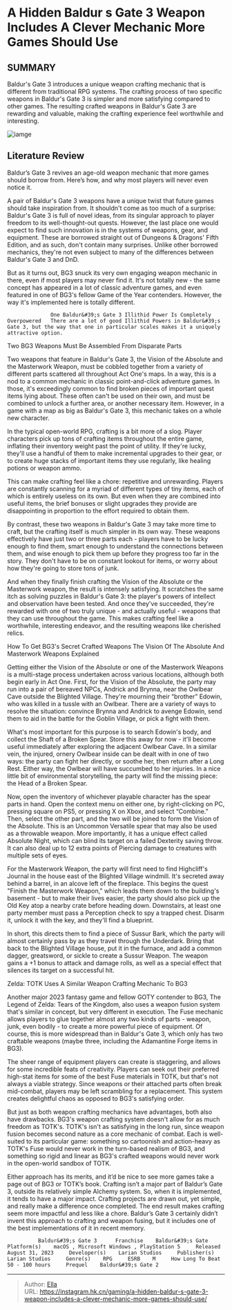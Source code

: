 # A Hidden Baldur s Gate 3 Weapon Includes A Clever Mechanic More Games Should Use


## SUMMARY 



  Baldur&#39;s Gate 3 introduces a unique weapon crafting mechanic that is different from traditional RPG systems.   The crafting process of two specific weapons in Baldur&#39;s Gate 3 is simpler and more satisfying compared to other games.   The resulting crafted weapons in Baldur&#39;s Gate 3 are rewarding and valuable, making the crafting experience feel worthwhile and interesting.  

![iamge](https://static1.srcdn.com/wordpress/wp-content/uploads/2024/01/a-hidden-baldur-s-gate-3-weapon-includes-a-clever-mechanic-more-games-should-use.jpg)

## Literature Review

Baldur’s Gate 3 revives an age-old weapon mechanic that more games should borrow from. Here’s how, and why most players will never even notice it.




A pair of Baldur&#39;s Gate 3 weapons have a unique twist that future games should take inspiration from. It shouldn&#39;t come as too much of a surprise: Baldur&#39;s Gate 3 is full of novel ideas, from its singular approach to player freedom to its well-thought-out quests. However, the last place one would expect to find such innovation is in the systems of weapons, gear, and equipment. These are borrowed straight out of Dungeons &amp; Dragons&#39; Fifth Edition, and as such, don&#39;t contain many surprises. Unlike other borrowed mechanics, they&#39;re not even subject to many of the differences between Baldur&#39;s Gate 3 and DnD.




But as it turns out, BG3 snuck its very own engaging weapon mechanic in there, even if most players may never find it. It&#39;s not totally new - the same concept has appeared in a lot of classic adventure games, and even featured in one of BG3&#39;s fellow Game of the Year contenders. However, the way it&#39;s implemented here is totally different.

                  One Baldur&#39;s Gate 3 Illithid Power Is Completely Overpowered   There are a lot of good Illithid Powers in Baldur&#39;s Gate 3, but the way that one in particular scales makes it a uniquely attractive option.   


 Two BG3 Weapons Must Be Assembled From Disparate Parts 
          

Two weapons that feature in Baldur&#39;s Gate 3, the Vision of the Absolute and the Masterwork Weapon, must be cobbled together from a variety of different parts scattered all throughout Act One&#39;s maps. In a way, this is a nod to a common mechanic in classic point-and-click adventure games. In those, it&#39;s exceedingly common to find broken pieces of important quest items lying about. These often can&#39;t be used on their own, and must be combined to unlock a further area, or another necessary item. However, in a game with a map as big as Baldur&#39;s Gate 3, this mechanic takes on a whole new character.




In the typical open-world RPG, crafting is a bit more of a slog. Player characters pick up tons of crafting items throughout the entire game, inflating their inventory weight past the point of utility. If they&#39;re lucky, they&#39;ll use a handful of them to make incremental upgrades to their gear, or to create huge stacks of important items they use regularly, like healing potions or weapon ammo.

This can make crafting feel like a chore: repetitive and unrewarding. Players are constantly scanning for a myriad of different types of tiny items, each of which is entirely useless on its own. But even when they are combined into useful items, the brief bonuses or slight upgrades they provide are disappointing in proportion to the effort required to obtain them.

By contrast, these two weapons in Baldur&#39;s Gate 3 may take more time to craft, but the crafting itself is much simpler in its own way. These weapons effectively have just two or three parts each - players have to be lucky enough to find them, smart enough to understand the connections between them, and wise enough to pick them up before they progress too far in the story. They don&#39;t have to be on constant lookout for items, or worry about how they&#39;re going to store tons of junk.




And when they finally finish crafting the Vision of the Absolute or the Masterwork weapon, the result is intensely satisfying. It scratches the same itch as solving puzzles in Baldur&#39;s Gate 3: the player&#39;s powers of intellect and observation have been tested. And once they&#39;ve succeeded, they&#39;re rewarded with one of two truly unique - and actually useful - weapons that they can use throughout the game. This makes crafting feel like a worthwhile, interesting endeavor, and the resulting weapons like cherished relics.



 How To Get BG3&#39;s Secret Crafted Weapons 
The Vision Of The Absolute And Masterwork Weapons Explained
         

Getting either the Vision of the Absolute or one of the Masterwork Weapons is a multi-stage process undertaken across various locations, although both begin early in Act One. First, for the Vision of the Absolute, the party may run into a pair of bereaved NPCs, Andrick and Brynna, near the Owlbear Cave outside the Blighted Village. They&#39;re mourning their “brother” Edowin, who was killed in a tussle with an Owlbear. There are a variety of ways to resolve the situation: convince Brynna and Andrick to avenge Edowin, send them to aid in the battle for the Goblin Village, or pick a fight with them.




What&#39;s most important for this purpose is to search Edowin&#39;s body, and collect the Shaft of a Broken Spear. Store this away for now - it&#39;ll become useful immediately after exploring the adjacent Owlbear Cave. In a similar vein, the injured, ornery Owlbear inside can be dealt with in one of two ways: the party can fight her directly, or soothe her, then return after a Long Rest. Either way, the Owlbear will have succumbed to her injuries. In a nice little bit of environmental storytelling, the party will find the missing piece: the Head of a Broken Spear.

Now, open the inventory of whichever playable character has the spear parts in hand. Open the context menu on either one, by right-clicking on PC, pressing square on PS5, or pressing X on Xbox, and select “Combine.” Then, select the other part, and the two will be joined to form the Vision of the Absolute. This is an Uncommon Versatile spear that may also be used as a throwable weapon. More importantly, it has a unique effect called Absolute Night, which can blind its target on a failed Dexterity saving throw. It can also deal up to 12 extra points of Piercing damage to creatures with multiple sets of eyes.




For the Masterwork Weapon, the party will first need to find Highcliff&#39;s Journal in the house east of the Blighted Village windmill. It&#39;s secreted away behind a barrel, in an alcove left of the fireplace. This begins the quest &#34;Finish the Masterwork Weapon,&#34; which leads them down to the building&#39;s basement - but to make their lives easier, the party should also pick up the Old Key atop a nearby crate before heading down. Downstairs, at least one party member must pass a Perception check to spy a trapped chest. Disarm it, unlock it with the key, and they&#39;ll find a blueprint.

In short, this directs them to find a piece of Sussur Bark, which the party will almost certainly pass by as they travel through the Underdark. Bring that back to the Blighted Village house, put it in the furnace, and add a common dagger, greatsword, or sickle to create a Sussur Weapon. The weapon gains a &#43;1 bonus to attack and damage rolls, as well as a special effect that silences its target on a successful hit.






 Zelda: TOTK Uses A Similar Weapon Crafting Mechanic To BG3 
          

Another major 2023 fantasy game and fellow GOTY contender to BG3, The Legend of Zelda: Tears of the Kingdom, also uses a weapon fusion system that&#39;s similar in concept, but very different in execution. The Fuse mechanic allows players to glue together almost any two kinds of parts - weapon, junk, even bodily - to create a more powerful piece of equipment. Of course, this is more widespread than in Baldur&#39;s Gate 3, which only has two craftable weapons (maybe three, including the Adamantine Forge items in BG3).

The sheer range of equipment players can create is staggering, and allows for some incredible feats of creativity. Players can seek out their preferred high-stat items for some of the best Fuse materials in TOTK, but that&#39;s not always a viable strategy. Since weapons or their attached parts often break mid-combat, players may be left scrambling for a replacement. This system creates delightful chaos as opposed to BG3&#39;s satisfying order.




But just as both weapon crafting mechanics have advantages, both also have drawbacks. BG3&#39;s weapon crafting system doesn&#39;t allow for as much freedom as TOTK&#39;s. TOTK&#39;s isn&#39;t as satisfying in the long run, since weapon fusion becomes second nature as a core mechanic of combat. Each is well-suited to its particular game: something so cartoonish and action-heavy as TOTK&#39;s Fuse would never work in the turn-based realism of BG3, and something so rigid and linear as BG3&#39;s crafted weapons would never work in the open-world sandbox of TOTK.

Either approach has its merits, and it’d be nice to see more games take a page out of BG3 or TOTK’s book. Crafting isn’t a major part of Baldur’s Gate 3, outside its relatively simple Alchemy system. So, when it is implemented, it tends to have a major impact. Crafting projects are drawn out, yet simple, and really make a difference once completed. The end result makes crafting seem more impactful and less like a chore. Baldur’s Gate 3 certainly didn’t invent this approach to crafting and weapon fusing, but it includes one of the best implementations of it in recent memory.




              Baldur&#39;s Gate 3      Franchise    Baldur&#39;s Gate     Platform(s)    macOS , Microsoft Windows , PlayStation 5     Released    August 31, 2023     Developer(s)    Larian Studios     Publisher(s)    Larian Studios     Genre(s)    RPG     ESRB    M     How Long To Beat    50 - 100 hours     Prequel    Baldur&#39;s Gate 2      


---

> Author: [Ella](https://instagram.hk.cn/)  
> URL: https://instagram.hk.cn/gaming/a-hidden-baldur-s-gate-3-weapon-includes-a-clever-mechanic-more-games-should-use/  


